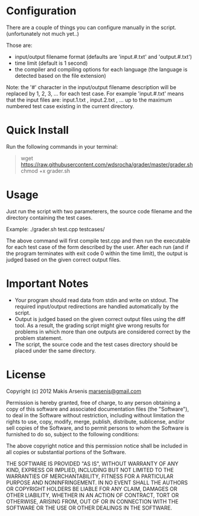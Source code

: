 Configuration
=============

There are a couple of things you can configure manually in the script. (unfortunately not much yet..)

Those are:

* input/output filename format (defaults are 'input.#.txt' and	'output.#.txt')
* time limit (default is 1 second)
* the compiler and compiling options for each language (the language is detected based on the file extension)

Note: the '#' character in the input/output filename description will be replaced by 1, 2, 3, ... for each test case. For example 'input.#.txt' means that the input files are: input.1.txt , input.2.txt , ... up to the maximum numbered test case existing in the current directory.

Quick Install
=====

Run the following commands in your terminal:

> wget https://raw.githubusercontent.com/wdsrocha/grader/master/grader.sh
> chmod +x grader.sh

Usage
=====

Just run the script with two parameterers, the source code filename and the directory containing the test cases. 

Example: ./grader.sh test.cpp testcases/

The above command will first compile test.cpp and then run the executable for each test case of the form described by the user.
After each run (and if the program terminates with exit code 0 within the time limit), the output is judged based on the given correct output files.

Important Notes
===============

* Your program should read data from stdin and write on stdout. The required input/output redirections are handled automatically by the script.
* Output is judged based on the given correct output files using the diff tool. As a result, the grading script might give wrong results for problems in which more than one outputs are considered correct by the problem statement.
* The script, the source code and the test cases directory should be placed under the same directory.

License
=======

Copyright (c) 2012 Makis Arsenis marsenis@gmail.com

Permission is hereby granted, free of charge, to any person obtaining a copy
of this software and associated documentation files (the "Software"), to
deal in the Software without restriction, including without limitation the
rights to use, copy, modify, merge, publish, distribute, sublicense, and/or
sell copies of the Software, and to permit persons to whom the Software is
furnished to do so, subject to the following conditions:

The above copyright notice and this permission notice shall be included in
all copies or substantial portions of the Software.

THE SOFTWARE IS PROVIDED "AS IS", WITHOUT WARRANTY OF ANY KIND, EXPRESS OR
IMPLIED, INCLUDING BUT NOT LIMITED TO THE WARRANTIES OF MERCHANTABILITY,
FITNESS FOR A PARTICULAR PURPOSE AND NONINFRINGEMENT. IN NO EVENT SHALL THE
AUTHORS OR COPYRIGHT HOLDERS BE LIABLE FOR ANY CLAIM, DAMAGES OR OTHER
LIABILITY, WHETHER IN AN ACTION OF CONTRACT, TORT OR OTHERWISE, ARISING
FROM, OUT OF OR IN CONNECTION WITH THE SOFTWARE OR THE USE OR OTHER DEALINGS
IN THE SOFTWARE.
